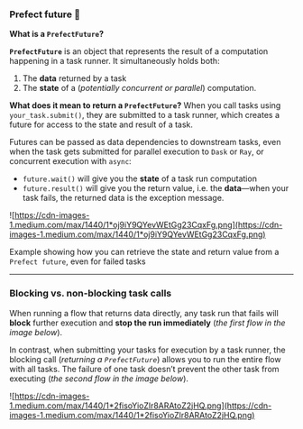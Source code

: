 
### Prefect future 🔮

**What is a `PrefectFuture`?**

**`PrefectFuture`** is an object that represents the result of a computation happening in a task runner. It simultaneously holds both:

1. The **data** returned by a task
2. The **state** of a (*potentially concurrent or parallel*) computation.

**What does it mean to return a `PrefectFuture`?** When you call tasks using `your_task.submit()`, they are submitted to a task runner, which creates a future for access to the state and result of a task.

Futures can be passed as data dependencies to downstream tasks, even when the task gets submitted for parallel execution to `Dask` or `Ray`, or concurrent execution with `async`:

- `future.wait()` will give you the **state** of a task run computation
- `future.result()` will give you the return value, i.e. the **data**—when your task fails, the returned data is the exception message.

![https://cdn-images-1.medium.com/max/1440/1*oj9iY9QYevWEtGg23CqxFg.png](https://cdn-images-1.medium.com/max/1440/1*oj9iY9QYevWEtGg23CqxFg.png)

Example showing how you can retrieve the state and return value from a `Prefect future`, even for failed tasks

---

### Blocking vs. non-blocking task calls

When running a flow that returns data directly, any task run that fails will **block** further execution and **stop the run immediately** (*the first flow in the image below*).

In contrast, when submitting your tasks for execution by a task runner, the blocking call (*returning a `PrefectFuture`*) allows you to run the entire flow with all tasks. The failure of one task doesn’t prevent the other task from executing (*the second flow in the image below*).

![https://cdn-images-1.medium.com/max/1440/1*2fisoYioZlr8ARAtoZ2jHQ.png](https://cdn-images-1.medium.com/max/1440/1*2fisoYioZlr8ARAtoZ2jHQ.png)

